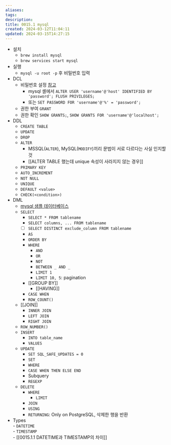 ```yaml
---
aliases: 
tags: 
description:
title: 0015.1 mysql
created: 2024-03-12T11:04:11
updated: 2024-03-15T14:27:15
---
```

- 설치
	- `brew install mysql`
	- `brew services start mysql`
- 실행
	- `mysql -u root -p` 후 비밀번호 입력
- DCL
	- 비밀번호 설정 [참고](https://jjeongil.tistory.com/1484)
		- mysql 셸에서 `ALTER USER 'username'@'host' IDENTIFIED BY 'password'; FLUSH PRIVILEGES;`
		- 또는 `SET PASSWORD FOR 'username'@'%' = 'password';`
	- 권한 부여 `GRANT`
	- 권한 확인 `SHOW GRANTS;`, `SHOW GRANTS FOR 'username'@'localhost';`
- DDL
	- `CREATE TABLE`
	- `UPDATE`
	- `DROP`
	- `ALTER`
		- MSSQL(`ALTER`), MySQL(`MODIFY`)끼리 문법이 서로 다르다는 사실 인지할 것
		- [[ALTER TABLE 했는데 unique 속성이 사라지지 않는 경우]]
	- `PRIMARY KEY`
	- `AUTO_INCREMENT`
	- `NOT NULL`
	- `UNIQUE`
	- `DEFAULT <value>`
	- `CHECK(<condition>)`
- DML
	- [mysql 샘플 데이터베이스](https://www.mysqltutorial.org/mysql-sample-database.aspx)
	- `SELECT`
		- `SELECT * FROM tablename`
		- `SELECT columns, ... FROM tablename`
		- [ ] `SELECT DISTINCT exclude_column FROM tablename`
		- `AS`
		- `ORDER BY`
		- `WHERE`
			- `AND`
			- `OR`
			- `NOT`
			- `BETWEEN _ AND _`
			- `LIMIT 1`
			- `LIMIT 10, 5`: pagination
		- [[GROUP BY]]
			- [[HAVING]]
		 - `CASE WHEN`
		 - `ROW_COUNT()`
	 - [[JOIN]]
		 - `INNER JOIN`
		 - `LEFT JOIN`
		 - `RIGHT JOIN`
	 - `ROW_NUMBER()`
	- `INSERT`
		- `INTO table_name`
		- `VALUES`
	- `UPDATE`
		- `SET SQL_SAFE_UPDATES = 0`
		- `SET`
		- `WHERE`
		- `CASE WHEN THEN ELSE END`
		- Subquery
		- `REGEXP`
	- `DELETE`
		- `WHERE`
			- `LIMIT`
		- `JOIN`
		- `USING`
		- `RETURNING`: Only on PostgreSQL, 삭제한 행을 반환
- Types  
		- `DATETIME`  
		- `TIMESTAMP`  
		- [[0015.1.1 DATETIME과 TIMESTAMP의 차이]]
